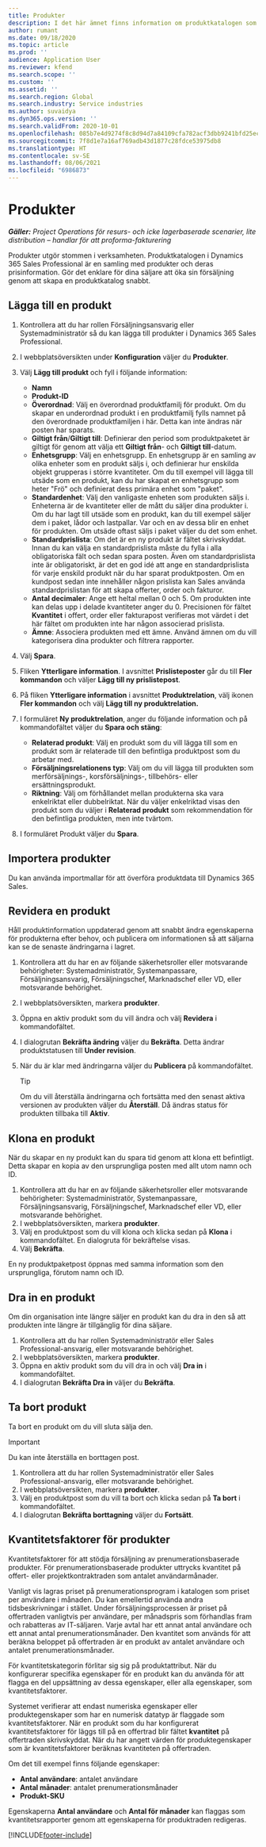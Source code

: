 ```yaml
---
title: Produkter
description: I det här ämnet finns information om produktkatalogen som du kan använda för att förse kunder med information om produkter och priser som organisationen erbjuder.
author: rumant
ms.date: 09/18/2020
ms.topic: article
ms.prod: ''
audience: Application User
ms.reviewer: kfend
ms.search.scope: ''
ms.custom: ''
ms.assetid: ''
ms.search.region: Global
ms.search.industry: Service industries
ms.author: suvaidya
ms.dyn365.ops.version: ''
ms.search.validFrom: 2020-10-01
ms.openlocfilehash: 085b7e4d9274f8c8d94d7a84109cfa782acf3dbb9241bfd25ecb8c2f329e1bb8
ms.sourcegitcommit: 7f8d1e7a16af769adb43d1877c28fdce53975db8
ms.translationtype: HT
ms.contentlocale: sv-SE
ms.lasthandoff: 08/06/2021
ms.locfileid: "6986873"
---
```

# <a name="products"></a>Produkter

_**Gäller:** Project Operations för resurs- och icke lagerbaserade scenarier, lite distribution – handlar för att proforma-fakturering_

Produkter utgör stommen i verksamheten. Produktkatalogen i Dynamics 365 Sales Professional är en samling med produkter och deras prisinformation. Gör det enklare för dina säljare att öka sin försäljning genom att skapa en produktkatalog snabbt.

## <a name="add-a-product"></a>Lägga till en produkt

1.  Kontrollera att du har rollen Försäljningsansvarig eller Systemadministratör så du kan lägga till produkter i Dynamics 365 Sales Professional.
2.  I webbplatsöversikten under **Konfiguration** väljer du **Produkter**.
3.  Välj **Lägg till produkt** och fyll i följande information:

    -  **Namn**
    -  **Produkt-ID**
    -  **Överordnad**: Välj en överordnad produktfamilj för produkt. Om du skapar en underordnad produkt i en produktfamilj fylls namnet på den överordnade produktfamiljen i här. Detta kan inte ändras när posten har sparats.
    -  **Giltigt från**/**Giltigt till**: Definierar den period som produktpaketet är giltigt för genom att välja ett **Giltigt från**- och **Giltigt till**-datum.
    -  **Enhetsgrupp**: Välj en enhetsgrupp. En enhetsgrupp är en samling av olika enheter som en produkt säljs i, och definierar hur enskilda objekt grupperas i större kvantiteter. Om du till exempel vill lägga till utsäde som en produkt, kan du har skapat en enhetsgrupp som heter "Frö" och definierat dess primära enhet som "paket".
    -  **Standardenhet**: Välj den vanligaste enheten som produkten säljs i. Enheterna är de kvantiteter eller de mått du säljer dina produkter i. Om du har lagt till utsäde som en produkt, kan du till exempel säljer dem i paket, lådor och lastpallar. Var och en av dessa blir en enhet för produkten. Om utsäde oftast säljs i paket väljer du det som enhet.
    -  **Standardprislista**: Om det är en ny produkt är fältet skrivskyddat. Innan du kan välja en standardprislista måste du fylla i alla obligatoriska fält och sedan spara posten. Även om standardprislista inte är obligatoriskt, är det en god idé att ange en standardprislista för varje enskild produkt när du har sparat produktposten. Om en kundpost sedan inte innehåller någon prislista kan Sales använda standardprislistan för att skapa offerter, order och fakturor.
    -  **Antal decimaler**: Ange ett heltal mellan 0 och 5. Om produkten inte kan delas upp i delade kvantiteter anger du 0. Precisionen för fältet **Kvantitet** i offert, order eller fakturapost verifieras mot värdet i det här fältet om produkten inte har någon associerad prislista.
    -  **Ämne**: Associera produkten med ett ämne. Använd ämnen om du vill kategorisera dina produkter och filtrera rapporter.

4.  Välj **Spara**.
5.  Fliken **Ytterligare information**. I avsnittet **Prislisteposter** går du till **Fler kommandon** och väljer **Lägg till ny prislistepost**.
7.  På fliken **Ytterligare information** i avsnittet **Produktrelation**, välj ikonen **Fler kommandon** och välj **Lägg till ny produktrelation.**
8.  I formuläret **Ny produktrelation**, anger du följande information och på kommandofältet väljer du **Spara och stäng**:

    -   **Relaterad produkt**: Välj en produkt som du vill lägga till som en produkt som är relaterade till den befintliga produktpost som du arbetar med.
    -   **Försäljningsrelationens typ**: Välj om du vill lägga till produkten som merförsäljnings-, korsförsäljnings-, tillbehörs- eller ersättningsprodukt.
    -   **Riktning**: Välj om förhållandet mellan produkterna ska vara enkelriktat eller dubbelriktat. När du väljer enkelriktad visas den produkt som du väljer i **Relaterad produkt** som rekommendation för den befintliga produkten, men inte tvärtom.

9.  I formuläret Produkt väljer du **Spara**.

## <a name="import-products"></a>Importera produkter

Du kan använda importmallar för att överföra produktdata till Dynamics 365 Sales.

## <a name="revise-a-product"></a>Revidera en produkt

Håll produktinformation uppdaterad genom att snabbt ändra egenskaperna för produkterna efter behov, och publicera om informationen så att säljarna kan se de senaste ändringarna i lagret.

1.  Kontrollera att du har en av följande säkerhetsroller eller motsvarande behörigheter: Systemadministratör, Systemanpassare, Försäljningsansvarig, Försäljningschef, Marknadschef eller VD, eller motsvarande behörighet.
2.  I webbplatsöversikten, markera **produkter**.
3.  Öppna en aktiv produkt som du vill ändra och välj **Revidera** i kommandofältet.
4.  I dialogrutan **Bekräfta ändring** väljer du **Bekräfta**. Detta ändrar produktstatusen till **Under revision**.
5.  När du är klar med ändringarna väljer du **Publicera** på kommandofältet.

    > [!TIP]
    > Om du vill återställa ändringarna och fortsätta med den senast aktiva versionen av produkten väljer du **Återställ**. Då ändras status för produkten tillbaka till **Aktiv**.

## <a name="clone-a-product"></a>Klona en produkt 

När du skapar en ny produkt kan du spara tid genom att klona ett befintligt. Detta skapar en kopia av den ursprungliga posten med allt utom namn och ID.

1.  Kontrollera att du har en av följande säkerhetsroller eller motsvarande behörigheter: Systemadministratör, Systemanpassare, Försäljningsansvarig, Försäljningschef, Marknadschef eller VD, eller motsvarande behörighet.
2.  I webbplatsöversikten, markera **produkter**.
3.  Välj en produktpost som du vill klona och klicka sedan på **Klona** i kommandofältet. En dialogruta för bekräftelse visas.
4.  Välj **Bekräfta**.

En ny produktpaketpost öppnas med samma information som den ursprungliga, förutom namn och ID.

## <a name="retire-a-product"></a>Dra in en produkt 

Om din organisation inte längre säljer en produkt kan du dra in den så att produkten inte längre är tillgänglig för dina säljare.

1.  Kontrollera att du har rollen Systemadministratör eller Sales Professional-ansvarig, eller motsvarande behörighet.
2.  I webbplatsöversikten, markera **produkter**.
3.  Öppna en aktiv produkt som du vill dra in och välj **Dra in** i kommandofältet.
4.  I dialogrutan **Bekräfta Dra in** väljer du **Bekräfta**.


## <a name="delete-a-product"></a>Ta bort produkt

Ta bort en produkt om du vill sluta sälja den.

> [!IMPORTANT]
> Du kan inte återställa en borttagen post.

1.  Kontrollera att du har rollen Systemadministratör eller Sales Professional-ansvarig, eller motsvarande behörighet.
2.  I webbplatsöversikten, markera **produkter**.
3.  Välj en produktpost som du vill ta bort och klicka sedan på **Ta bort** i kommandofältet.
4.  I dialogrutan **Bekräfta borttagning** väljer du **Fortsätt**.
 
 ## <a name="quantity-factors-for-products"></a>Kvantitetsfaktorer för produkter

Kvantitetsfaktorer för att stödja försäljning av prenumerationsbaserade produkter. För prenumerationsbaserade produkter uttrycks kvantitet på offert- eller projektkontraktraden som antalet användarmånader.

Vanligt vis lagras priset på prenumerationsprogram i katalogen som priset per användare i månaden. Du kan emellertid använda andra tidsbeskrivningar i stället. Under försäljningsprocessen är priset på offertraden vanligtvis per användare, per månadspris som förhandlas fram och rabatteras av IT-säljaren. Varje avtal har ett annat antal användare och ett annat antal prenumerationsmånader. Den kvantitet som används för att beräkna beloppet på offertraden är en produkt av antalet användare och antalet prenumerationsmånader.

För kvantitetskategorin förlitar sig sig på produktattribut. När du konfigurerar specifika egenskaper för en produkt kan du använda för att flagga en del uppsättning av dessa egenskaper, eller alla egenskaper, som kvantitetsfaktorer.

Systemet verifierar att endast numeriska egenskaper eller produktegenskaper som har en numerisk datatyp är flaggade som kvantitetsfaktorer. När en produkt som du har konfigurerat kvantitetsfaktorer för läggs till på en offertrad blir fältet **kvantitet** på offertraden skrivskyddat. När du har angett värden för produktegenskaper som är kvantitetsfaktorer beräknas kvantiteten på offertraden.

Om det till exempel finns följande egenskaper: 

- **Antal användare**: antalet användare 
- **Antal månader**: antalet prenumerationsmånader
- **Produkt-SKU** 

Egenskaperna **Antal användare** och **Antal för månader** kan flaggas som kvantitetsrapporter genom att egenskaperna för produktraden redigeras. 


[!INCLUDE[footer-include](../includes/footer-banner.md)]